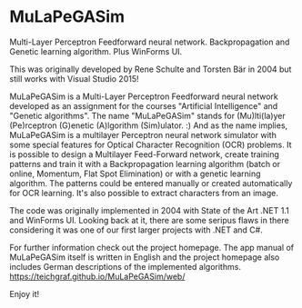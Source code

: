 # MuLaPeGASim
Multi-Layer Perceptron Feedforward neural network. Backpropagation and Genetic learning algorithm. Plus WinForms UI.

This was originally developed by Rene Schulte and Torsten Bär in 2004 but still works with Visual Studio 2015!

MuLaPeGASim is a Multi-Layer Perceptron Feedforward neural network developed as an assignment for the courses "Artificial Intelligence" and "Genetic algorithms". The name "MuLaPeGASim" stands for (Mu)lti(la)yer (Pe)rceptron (G)enetic (A)lgorithm (Sim)ulator. :) And as the name implies, MuLaPeGASim is a multilayer Perceptron neural network simulator with some special features for Optical Character Recognition (OCR) problems. It is possible to design a Multilayer Feed-Forward network, create training patterns and train it with a Backpropagation learning algorithm (batch or online, Momentum, Flat Spot Elimination) or with a genetic learning algorithm. The patterns could be entered manually or created automatically for OCR learning. It's also possible to extract characters from an image.

The code was originally implemented in 2004 with State of the Art .NET 1.1 and WinForms UI. Looking back at it, there are some seripus flaws in there considering it was one of our first larger projects with .NET and C#.

For further information check out the project homepage. The app manual of MuLaPeGASim itself is written in English and the project homepage also includes German descriptions of the implemented algorithms.
https://teichgraf.github.io/MuLaPeGASim/web/

Enjoy it!
